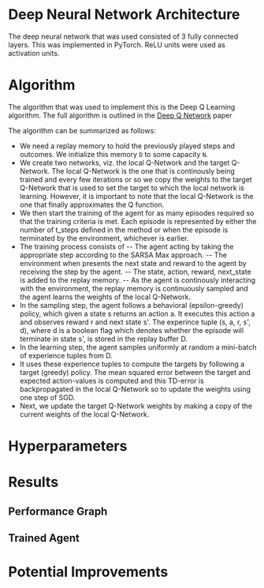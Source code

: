 # Deep Neural Network Architecture

The deep neural network that was used consisted of 3 fully connected layers. This was implemented in PyTorch. ReLU units were used as activation units.

# Algorithm

The algorithm that was used to implement this is the Deep Q Learning algorithm. The full algorithm is outlined in the [Deep Q Network](https://storage.googleapis.com/deepmind-media/dqn/DQNNaturePaper.pdf) paper

The algorithm can be summarized as follows:
- We need a replay memory to hold the previously played steps and outcomes. We initialize this memory `D` to some capacity `N`.
- We create two networks, viz. the local Q-Network and the target Q-Network. The local Q-Network is the one that is continously being trained and every few iterations or so we copy the weights to the target Q-Network that is used to set the target to which the local network is learning. However, it is important to note that the local Q-Network is the one that finally approximates the Q function.
- We then start the training of the agent for as many episodes required so that the training criteria is met. Each episode is represented by either the number of t_steps defined in the method or when the episode is terminated by the environment, whichever is earlier. 
- The training process consists of
-- The agent acting by taking the appropriate step according to the SARSA Max approach.
-- The environment when presents the next state and reward to the agent by receiving the step by the agent.
-- The state, action, reward, next_state is added to the replay memory.
-- As the agent is continously interacting with the environment, the replay memory is continuously sampled and the agent learns the weights of the local Q-Network.
- In the sampling step, the agent follows a behavioral (epsilon-greedy) policy, which given a state s returns an action a. It executes this action a and observes reward r and next state s'. The experince tuple (s, a, r, s', d), where d is a boolean flag which denotes whether the episode will terminate in state s', is stored in the replay buffer D.
- In the learning step, the agent samples uniformly at random a mini-batch of experience tuples from D.
- It uses these experience tuples to compute the targets by following a target (greedy) policy. The mean squared error between the target and expected action-values is computed and this TD-error is backpropagated in the local Q-Network so to update the weights using one step of SGD.
- Next, we update the target Q-Network weights by making a copy of the current weights of the local Q-Network.

# Hyperparameters


# Results

## Performance Graph

## Trained Agent

# Potential Improvements
